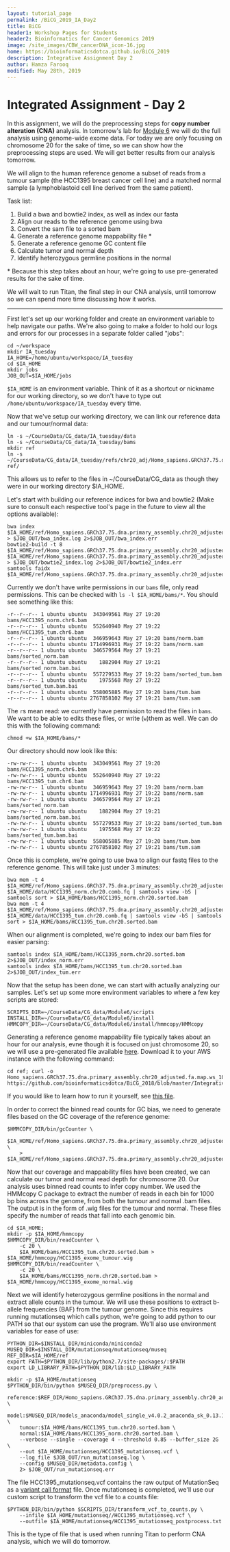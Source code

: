 ```yaml
---
layout: tutorial_page
permalink: /BiCG_2019_IA_Day2
title: BiCG
header1: Workshop Pages for Students
header2: Bioinformatics for Cancer Genomics 2019
image: /site_images/CBW_cancerDNA_icon-16.jpg
home: https://bioinformaticsdotca.github.io/BiCG_2019
description: Integrative Assignment Day 2
author: Hamza Farooq
modified: May 28th, 2019
---
```


# Integrated Assignment - Day 2

In this assignment, we will do the preprocessing steps for **copy number alteration (CNA)** analysis. In tomorrow's lab for [Module 6](https://bioinformaticsdotca.github.io/BiCG_2019_Module6_Lab) we will do the full analysis using genome-wide exome data. For today we are only focusing on chromosome 20 for the sake of time, so we can show how the preprocessing steps are used. We will get better results from our analysis tomorrow.

We will align to the human reference genome a subset of reads from a tumour sample (the HCC1395 breast cancer cell line) and a matched normal sample (a lymphoblastoid cell line derived from the same patient).

Task list:  
1) Build a bwa and bowtie2 index, as well as index our fasta  
2) Align our reads to the reference genome using bwa  
3) Convert the sam file to a sorted bam  
4) Generate a reference genome mappability file \*  
5) Generate a reference genome GC content file  
6) Calculate tumor and normal depth  
7) Identify heterozygous germline positions in the normal

\* Because this step takes about an hour, we're going to use pre-generated results for the sake of time.

We will wait to run Titan, the final step in our CNA analysis, until tomorrow so we can spend more time discussing how it works.  

---

First let's set up our working folder and create an environment variable to help navigate our paths. We're also going to make a folder to hold our logs and errors for our processes in a separate folder called "jobs":

```
cd ~/workspace
mkdir IA_tuesday
IA_HOME=/home/ubuntu/workspace/IA_tuesday
cd $IA_HOME
mkdir jobs
JOB_OUT=$IA_HOME/jobs
```

`$IA_HOME` is an environment variable. Think of it as a shortcut or nickname for our working directory, so we don't have to type out `/home/ubuntu/workspace/IA_tuesday` every time.

Now that we've setup our working directory, we can link our reference data and our tumour/normal data:

```
ln -s ~/CourseData/CG_data/IA_tuesday/data
ln -s ~/CourseData/CG_data/IA_tuesday/bams
mkdir ref
ln -s ~/CourseData/CG_data/IA_tuesday/refs/chr20_adj/Homo_sapiens.GRCh37.75.dna.primary_assembly.chr20_adjusted.fa ref/
```
This allows us to refer to the files in \~/CourseData/CG_data as though they were in our working directory $IA_HOME.

Let's start with building our reference indices for bwa and bowtie2 (Make sure to consult each respective tool's page in the future to view all the options available):
```
bwa index $IA_HOME/ref/Homo_sapiens.GRCh37.75.dna.primary_assembly.chr20_adjusted.fa > $JOB_OUT/bwa_index.log 2>$JOB_OUT/bwa_index.err
bowtie2-build -t 8 $IA_HOME/ref/Homo_sapiens.GRCh37.75.dna.primary_assembly.chr20_adjusted.fa $IA_HOME/ref/Homo_sapiens.GRCh37.75.dna.primary_assembly.chr20_adjusted.fa > $JOB_OUT/bowtie2_index.log 2>$JOB_OUT/bowtie2_index.err
samtools faidx $IA_HOME/ref/Homo_sapiens.GRCh37.75.dna.primary_assembly.chr20_adjusted.fa
```

Currently we don't have write permissions in our `bams` file, only read permissions. This can be checked with `ls -l $IA_HOME/bams/*`. You should see something like this:
```
-r--r--r-- 1 ubuntu ubuntu  343049561 May 27 19:20 bams/HCC1395_norm.chr6.bam
-r--r--r-- 1 ubuntu ubuntu  552640940 May 27 19:22 bams/HCC1395_tum.chr6.bam
-r--r--r-- 1 ubuntu ubuntu  346959643 May 27 19:20 bams/norm.bam
-r--r--r-- 1 ubuntu ubuntu 1714996931 May 27 19:22 bams/norm.sam
-r--r--r-- 1 ubuntu ubuntu  346579564 May 27 19:21 bams/sorted_norm.bam
-r--r--r-- 1 ubuntu ubuntu    1882904 May 27 19:21 bams/sorted_norm.bam.bai
-r--r--r-- 1 ubuntu ubuntu  557279533 May 27 19:22 bams/sorted_tum.bam
-r--r--r-- 1 ubuntu ubuntu    1975568 May 27 19:22 bams/sorted_tum.bam.bai
-r--r--r-- 1 ubuntu ubuntu  558005885 May 27 19:20 bams/tum.bam
-r--r--r-- 1 ubuntu ubuntu 2767858102 May 27 19:21 bams/tum.sam
```

The `r`s mean read: we currently have permission to read the files in `bams`. We want to be able to edits these files, or write (`w`)them as well. We can do this with the following command:
```
chmod +w $IA_HOME/bams/*
```

Our directory should now look like this:
```
-rw-rw-r-- 1 ubuntu ubuntu  343049561 May 27 19:20 bams/HCC1395_norm.chr6.bam
-rw-rw-r-- 1 ubuntu ubuntu  552640940 May 27 19:22 bams/HCC1395_tum.chr6.bam
-rw-rw-r-- 1 ubuntu ubuntu  346959643 May 27 19:20 bams/norm.bam
-rw-rw-r-- 1 ubuntu ubuntu 1714996931 May 27 19:22 bams/norm.sam
-rw-rw-r-- 1 ubuntu ubuntu  346579564 May 27 19:21 bams/sorted_norm.bam
-rw-rw-r-- 1 ubuntu ubuntu    1882904 May 27 19:21 bams/sorted_norm.bam.bai
-rw-rw-r-- 1 ubuntu ubuntu  557279533 May 27 19:22 bams/sorted_tum.bam
-rw-rw-r-- 1 ubuntu ubuntu    1975568 May 27 19:22 bams/sorted_tum.bam.bai
-rw-rw-r-- 1 ubuntu ubuntu  558005885 May 27 19:20 bams/tum.bam
-rw-rw-r-- 1 ubuntu ubuntu 2767858102 May 27 19:21 bams/tum.sam
```

Once this is complete, we're going to use bwa to align our fastq files to the reference genome. This will take just under 3 minutes:
```
bwa mem -t 4 $IA_HOME/ref/Homo_sapiens.GRCh37.75.dna.primary_assembly.chr20_adjusted.fa $IA_HOME/data/HCC1395_norm.chr20.comb.fq | samtools view -bS | samtools sort > $IA_HOME/bams/HCC1395_norm.chr20.sorted.bam
bwa mem -t 4 $IA_HOME/ref/Homo_sapiens.GRCh37.75.dna.primary_assembly.chr20_adjusted.fa $IA_HOME/data/HCC1395_tum.chr20.comb.fq | samtools view -bS | samtools sort > $IA_HOME/bams/HCC1395_tum.chr20.sorted.bam
```

When our alignment is completed, we're going to index our bam files for easier parsing:
```
samtools index $IA_HOME/bams/HCC1395_norm.chr20.sorted.bam 2>$JOB_OUT/index_norm.err
samtools index $IA_HOME/bams/HCC1395_tum.chr20.sorted.bam 2>$JOB_OUT/index_tum.err
```

Now that the setup has been done, we can start with actually analyzing our samples. Let's set up some more environment variables to where a few key scripts are stored:
```
SCRIPTS_DIR=~/CourseData/CG_data/Module6/scripts
INSTALL_DIR=~/CourseData/CG_data/Module6/install
HMMCOPY_DIR=~/CourseData/CG_data/Module6/install/hmmcopy/HMMcopy
```

Generating a reference genome mappability file typically takes about an hour for our analysis, evne though it is focused on just chromosome 20, so we will use a pre-generated file available [here](https://github.com/bioinformaticsdotca/BiCG_2018/blob/master/IntegrativeAssignment2/Homo_sapiens.GRCh37.75.dna.primary_assembly.chr20_adjusted.fa.map.ws_1000.wig). Download it to your AWS instance with the following command:
```
cd ref; curl -o Homo_sapiens.GRCh37.75.dna.primary_assembly.chr20_adjusted.fa.map.ws_1000.wig https://github.com/bioinformaticsdotca/BiCG_2018/blob/master/IntegrativeAssignment2/Homo_sapiens.GRCh37.75.dna.primary_assembly.chr20_adjusted.fa.map.ws_1000.wig
```
If you would like to learn how to run it yourself, see [this file](https://github.com/bioinformaticsdotca/BiCG_2019/blob/master/IA_Day2/RefGenomeMappability.md).

In order to correct the binned read counts for GC bias, we need to generate files based on the GC coverage of the reference genome:
```
$HMMCOPY_DIR/bin/gcCounter \
    $IA_HOME/ref/Homo_sapiens.GRCh37.75.dna.primary_assembly.chr20_adjusted.fa \
    > $IA_HOME/ref/Homo_sapiens.GRCh37.75.dna.primary_assembly.chr20_adjusted.gc.wig
```

Now that our coverage and mappability files have been created, we can calculate our tumor and normal read depth for chromosome 20. Our analysis uses binned read counts to infer copy number. We used the HMMcopy C package to extract the number of reads in each bin for 1000 bp bins across the genome, from both the tumour and normal .bam files. The output is in the form of .wig files for the tumour and normal. These files specify the number of reads that fall into each genomic bin.
```
cd $IA_HOME;
mkdir -p $IA_HOME/hmmcopy
$HMMCOPY_DIR/bin/readCounter \
    -c 20 \
    $IA_HOME/bams/HCC1395_tum.chr20.sorted.bam > $IA_HOME/hmmcopy/HCC1395_exome_tumour.wig
$HMMCOPY_DIR/bin/readCounter \
    -c 20 \
    $IA_HOME/bams/HCC1395_norm.chr20.sorted.bam > $IA_HOME/hmmcopy/HCC1395_exome_normal.wig
```

Next we will identify heterozygous germline positions in the normal and extract allele counts in the tumour. We will use these positions to extract b-allele frequencies (BAF) from the tumour genome. Since this requires running mutationseq which calls python, we're going to add python to our PATH so that our system can use the program. We'll also use environment variables for ease of use:
```
PYTHON_DIR=$INSTALL_DIR/miniconda/miniconda2
MUSEQ_DIR=$INSTALL_DIR/mutationseq/mutationseq/museq
REF_DIR=$IA_HOME/ref
export PATH=$PYTHON_DIR/lib/python2.7/site-packages/:$PATH
export LD_LIBRARY_PATH=$PYTHON_DIR/lib:$LD_LIBRARY_PATH
```
```
mkdir -p $IA_HOME/mutationseq
$PYTHON_DIR/bin/python $MUSEQ_DIR/preprocess.py \
	reference:$REF_DIR/Homo_sapiens.GRCh37.75.dna.primary_assembly.chr20_adjusted.fa \
	model:$MUSEQ_DIR/models_anaconda/model_single_v4.0.2_anaconda_sk_0.13.1.npz \
	tumour:$IA_HOME/bams/HCC1395_tum.chr20.sorted.bam \
	normal:$IA_HOME/bams/HCC1395_norm.chr20.sorted.bam \
	--verbose --single --coverage 4 --threshold 0.85 --buffer_size 2G \
	--out $IA_HOME/mutationseq/HCC1395_mutationseq.vcf \
	--log_file $JOB_OUT/run_mutationseq.log \
	--config $MUSEQ_DIR/metadata.config \
	2> $JOB_OUT/run_mutationseq.err
```

The file HCC1395_mutationseq.vcf contains the raw output of MutationSeq as a [variant call format](http://www.internationalgenome.org/wiki/Analysis/vcf4.0/) file.
Once mutationseq is completed, we'll use our custom script to transform the vcf file to a counts file:
```
$PYTHON_DIR/bin/python $SCRIPTS_DIR/transform_vcf_to_counts.py \
	--infile $IA_HOME/mutationseq//HCC1395_mutationseq.vcf \
	--outfile $IA_HOME/mutationseq/HCC1395_mutationseq_postprocess.txt
```

This is the type of file that is used when running Titan to perform CNA analysis, which we will do tomorrow.